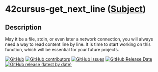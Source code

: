   # 42cursus-get_next_line ([Subject](https://github.com/BrunoCostaGH/42cursus-get_next_line/blob/master/.github/en.subject.pdf))
  
  ## Description
May it be a file, stdin, or even later a network connection, you will always need a way to read content line by line. It is time to start working on this function, which will be essential for your future projects.

[![GitHub](https://img.shields.io/github/license/BrunoCostaGH/42cursus-get_next_line?style=for-the-badge)](https://github.com/BrunoCostaGH/42cursus-get_next_line/blob/master/LICENSE.md)
[![GitHub contributors](https://img.shields.io/github/contributors/BrunoCostaGH/42cursus-get_next_line?style=for-the-badge)](https://github.com/BrunoCostaGH/42cursus-get_next_line)
[![GitHub issues](https://img.shields.io/github/issues/BrunoCostaGH/42cursus-get_next_line?style=for-the-badge)](https://github.com/BrunoCostaGH/42cursus-get_next_line/issues)
[![GitHub Release Date](https://img.shields.io/github/release-date/BrunoCostaGH/42cursus-get_next_line?style=for-the-badge)](https://github.com/BrunoCostaGH/42cursus-get_next_line/releases/latest)
[![GitHub release (latest by date)](https://img.shields.io/github/v/release/BrunoCostaGH/42cursus-get_next_line?style=for-the-badge)](https://github.com/BrunoCostaGH/42cursus-get_next_line/releases/latest)
